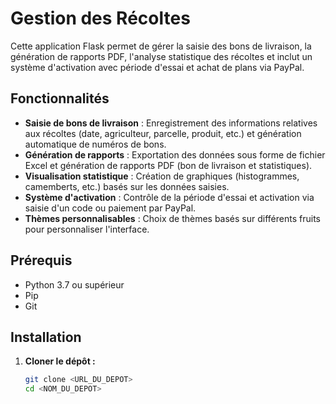 # Gestion des Récoltes

Cette application Flask permet de gérer la saisie des bons de livraison, la génération de rapports PDF, l'analyse statistique des récoltes et inclut un système d'activation avec période d'essai et achat de plans via PayPal.

## Fonctionnalités

- **Saisie de bons de livraison** : Enregistrement des informations relatives aux récoltes (date, agriculteur, parcelle, produit, etc.) et génération automatique de numéros de bons.
- **Génération de rapports** : Exportation des données sous forme de fichier Excel et génération de rapports PDF (bon de livraison et statistiques).
- **Visualisation statistique** : Création de graphiques (histogrammes, camemberts, etc.) basés sur les données saisies.
- **Système d'activation** : Contrôle de la période d'essai et activation via saisie d'un code ou paiement par PayPal.
- **Thèmes personnalisables** : Choix de thèmes basés sur différents fruits pour personnaliser l'interface.

## Prérequis

- Python 3.7 ou supérieur
- Pip
- Git

## Installation

1. **Cloner le dépôt :**

   ```bash
   git clone <URL_DU_DEPOT>
   cd <NOM_DU_DEPOT>
